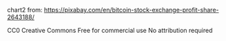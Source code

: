 chart2 from: https://pixabay.com/en/bitcoin-stock-exchange-profit-share-2643188/

CC0 Creative Commons
Free for commercial use 
No attribution required